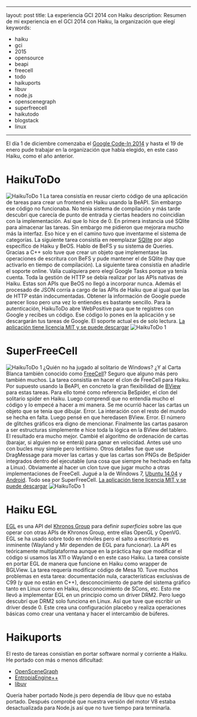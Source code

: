 - - -
layout: post
title: La experiencia GCI 2014 con Haiku
description: Resumen de mi experiencia en el GCI 2014 con Haiku, la organización que elegí
keywords:
 - haiku
 - gci
 - 2015
 - opensource
 - beapi
 - freecell
 - todo
 - haikuports
 - libuv
 - node.js
 - openscenegraph
 - superfreecell
 - haikutodo
 - blogstack
 - linux
- - -

El día 1 de diciembre comenzaba el [Google Code-In 2014](http://www.google-melange.com/gci/homepage/google/gci2014) y hasta el 19 de enero pude trabajar en la organización que había elegido, en este caso Haiku, como el año anterior. 


# HaikuToDo

![HaikuToDo 1]({{site.baseurl}}images/HaikuToDo-1.png)
La tarea consistía en reusar cierto código de una aplicación de tareas para crear un frontend en Haiku usando la BeAPI. Sin embargo ese código no funcionaba. No tenía sistema de compilación y más tarde descubrí que carecía de punto de entrada y ciertas headers no coincidían con la implementación. Así que lo hice de 0. En primera instancia usé SQlite para almacenar las tareas. Sin embargo me pidieron que mejorara mucho más la interfaz. Eso hice y en el camino tuvo que inventarme el sistema de categorías. La siguiente tarea consistía en reemplazar [SQlite](http://sqlite.org) por algo específico de Haiku y BeOS. Hablo de BeFS y su sistema de Queries. Gracias a C++ solo tuve que crear un objeto que implementase las operaciones de escritura con BeFS y pude mantener el de SQlite (hay que activarlo en tiempo de compilación). La siguiente tarea consistía en añadirle el soporte online. Valía cualquiera pero elegí Google Tasks porque ya tenía cuenta. Toda la gestión de HTTP se debía realizar por las APIs nativas de Haiku. Estas son APIs que BeOS no llegó a incorporar nunca. Además el procesado de JSON corría a cargo de las APIs de Haiku que al igual que las de HTTP están indocumentadas. Obtener la información de Google puede parecer lioso pero una vez lo entiendes es bastante sencillo. Para la autenticación, HaikuToDo abre WebPositive para que te registres con Google y recibes un código. Ese código lo pones en la aplicación y se descargarán tus tareas de Google. El soporte actual es de solo lectura. [La aplicación tiene licencia MIT y se puede descargar](http://github.com/AdrianArroyoCalle/HaikuToDo)
![HaikuToDo 1]({{site.baseurl}}images/HaikuToDo-2.png)

# SuperFreeCell

![HaikuToDo 1]({{site.baseurl}}images/SuperFreeCell-1.png)
¿Quién no ha jugado al solitario de Windows? ¿Y al Carta Blanca también conocido como [FreeCell](https://es.wikipedia.org/wiki/FreeCell)? Seguro que alguno más pero también muchos. La tarea consistía en hacer el clon de FreeCell para Haiku. Por supuesto usando la BeAPI, en concreto la gran flexibilidad de [BView](http://api.haiku-os.org/classBView.html) para estas tareas. Para ello tomé como referencia BeSpider, el clon del solitario spider en Haiku. Luego comprendí que no entendía mucho el código y lo empecé a hacer a mi manera. Se me ocurrió hacer las cartas un objeto que se tenía que dibujar. Error. La interación con el resto del mundo se hecha en falta. Luego pensé en que heredasen BView. Error. El número de glitches gráficos era digno de mencionar. Finalmente las cartas pasaron a ser estructuras simplemente e hice toda la lógica en la BView del tablero. El resultado era mucho mejor. Cambié el algoritmo de ordenación de cartas (barajar, si alguien no se enterá) para ganar en velocidad. Antes usé uno con bucles muy simple pero lentísimo. Otros detalles fue que use DragMessage para mover las cartas y que las cartas son PNGs de BeSpider integrados dentro del ejecutable (una cosa que siempre he hechado en falta a Linux). Obviamente al hacer un clon tuve que jugar mucho a otras implementaciones de FreeCell. Jugué a la de Windows 7, [Ubuntu 14.04](https://wiki.gnome.org/action/show/Apps/Aisleriot?action=show&redirect=Aisleriot) y [Android](https://play.google.com/store/apps/details?id=com.mobilityware.freecell). Todo sea por SuperFreeCell. [La aplicación tiene licencia MIT y se puede descargar](http://github.com/AdrianArroyoCalle/SuperFreeCell)
![HaikuToDo 1]({{site.baseurl}}images/SuperFreeCell-2.png)

# Haiku EGL
[EGL](http://es.wikipedia.org/wiki/EGL) es una API del [Khronos Group](http://khronos.org) para definir _superficies_ sobre las que operar con otras APIs de Khronos Group, entre ellas OpenGL y OpenVG. EGL se ha usado sobre todo en móviles pero el salto a escritorio es inminente (Wayland y Mir dependen de EGL para funcionar). La API es teóricamente multiplataforma aunque en la práctica hay que modificar el código si usamos las X11 o Wayland o en este caso Haiku. La tarea consiste en portar EGL de manera que funcione en Haiku como wrapper de BGLView. La tarea requería modificar código de Mesa 10. Tuve muchos problemas en esta tarea: documentación nula, características exclusivas de C99 (y que no están en C++), desconocimiento de parte del sistema gráfico tanto en Linux como en Haiku, desconocimiento de SCons, etc. Esto me llevó a implementar EGL en un principio como un driver DRM2. Pero luego descubrí que DRM2 solo funciona en Linux. Así que tuve que escribir un driver desde 0. Este crea una configuración placebo y realiza operaciones básicas como crear una ventana y hacer el intercambio de búferes.
# Haikuports

El resto de tareas consistían en portar software normal y corriente a Haiku. He portado con más o menos dificultad:
 - [OpenSceneGraph](http://openscenegraph.org)
 - [EntropiaEngine++](http://bitbucket.org/SpartanJ/eepp)
 - [libuv](http://github.com/libuv/libuv)

Quería haber portado Node.js pero dependía de libuv que no estaba portado. Después comprobé que nuestra versión del motor V8 estaba desactualizada para Node.js así que no tuve tiempo para terminarla.
